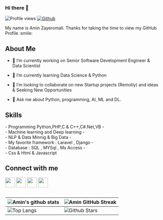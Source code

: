 ### Hi there 👋

<!--
**aminzayer/aminzayer** is a ✨ _special_ ✨ repository because its `README.md` (this file) appears on your GitHub profile.

Here are some ideas to get you started:

- 🔭 I’m currently working on ...
- 🌱 I’m currently learning ...
- 👯 I’m looking to collaborate on ...
- 🤔 I’m looking for help with ...
- 💬 Ask me about ...
- 📫 How to reach me: ...
- 😄 Pronouns: ...
- ⚡ Fun fact: ...
-->


![Profile views](https://visitor-badge.glitch.me/badge?page_id=aminzayer.aminzayer)
[![Github](https://img.shields.io/github/followers/aminzayer?label=Follow&style=social)](https://github.com/aminzayer)

<div size='20px'> My name is Amin Zayeromali. Thanks for taking the time to view my GitHub Profile :smile: 
</div>

<h2> About Me </h2>

- 🔭 I’m currently working on Senior Software Development Engineer & Data Scientist 
  
- 🌱 I’m currently learning Data Science & Python
  
- 👯 I’m looking to collaborate on new Startup projects (Remotly) and ideas & Seeking New Opportunities 
  
- 💬 Ask me about Python, programming, AI, ML and DL.

<h2> Skills </h2>
- Programming Python,PHP,C & C++,C#.Net,VB
- <br>
- Machine learning and Deep learning
- <br>
- NLP & Data Minnig & Big Data
- <br>
- My favorite framework : Laravel , Django 
- <br>
- Database : SQL , MYSql , Ms Access
- <br>
- Css & Html & Javascript

<h2> Connect with me </h2>
<a href = 'https://www.linkedin.com/in/aminzayeromali'> <img width = '32px' align= 'center' src="https://raw.githubusercontent.com/rahulbanerjee26/githubAboutMeGenerator/main/icons/linked-in-alt.svg"/></a> 
<a href = 'https://twitter.com/AminZayeromali'> <img width = '32px' align= 'center' src="https://raw.githubusercontent.com/rahulbanerjee26/githubAboutMeGenerator/main/icons/twitter.svg"/></a> 
<a href = 'https://aminzayer.ir/'> <img width = '32px' align= 'center' src="https://raw.githubusercontent.com/rahulbanerjee26/githubAboutMeGenerator/main/icons/portfolio.png"/></a> 
<a href = 'https://www.github.com/aminzayer'> <img width = '32px' align= 'center' src="https://raw.githubusercontent.com/rahulbanerjee26/githubAboutMeGenerator/main/icons/github.svg"/></a>
<br>
<br>

![Amin's github stats](https://github-readme-stats.vercel.app/api?username=aminzayer&show_icons=true&theme=tokyonight) | ![Amin GitHub Streak](https://github-readme-streak-stats.herokuapp.com/?user=aminzayer&theme=tokyonight) |
| --- | --- |
| ![Top Langs](https://github-readme-stats.vercel.app/api/top-langs/?username=aminzayer&theme=tokyonight) | ![Github Stars](https://github-readme-stats.vercel.app/api?username=aminzayer&show_icons=true&locale=en&count_private=true&hide_rank=true&custom_title=My%20GitHub%20Stats&disable_animations=true&theme=tokyonight) |
